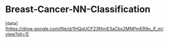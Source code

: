 # Breast-Cancer-NN-Classification
[data][https://drive.google.com/file/d/1HQqUCF23fihnE3aCbx2MNPmER9o_If_m/view?pli=1]
